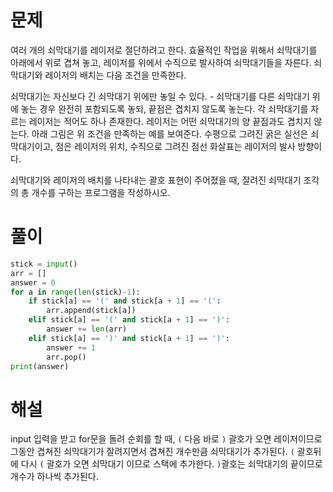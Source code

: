 # 문제
여러 개의 쇠막대기를 레이저로 절단하려고 한다. 효율적인 작업을 위해서 쇠막대기를 아래에서 위로 겹쳐 놓고, 레이저를 위에서 수직으로 발사하여 쇠막대기들을 자른다. 쇠막대기와 레이저의 배치는 다음 조건을 만족한다.

쇠막대기는 자신보다 긴 쇠막대기 위에만 놓일 수 있다. - 쇠막대기를 다른 쇠막대기 위에 놓는 경우 완전히 포함되도록 놓되, 끝점은 겹치지 않도록 놓는다.
각 쇠막대기를 자르는 레이저는 적어도 하나 존재한다.
레이저는 어떤 쇠막대기의 양 끝점과도 겹치지 않는다.
아래 그림은 위 조건을 만족하는 예를 보여준다. 수평으로 그려진 굵은 실선은 쇠막대기이고, 점은 레이저의 위치, 수직으로 그려진 점선 화살표는 레이저의 발사 방향이다.

쇠막대기와 레이저의 배치를 나타내는 괄호 표현이 주어졌을 때, 잘려진 쇠막대기 조각의 총 개수를 구하는 프로그램을 작성하시오.

# 풀이
```python
stick = input()
arr = []
answer = 0
for a in range(len(stick)-1):
    if stick[a] == '(' and stick[a + 1] == '(':
        arr.append(stick[a])
    elif stick[a] == '(' and stick[a + 1] == ')':
        answer += len(arr)
    elif stick[a] == ')' and stick[a + 1] == ')':
        answer += 1
        arr.pop()
print(answer)
```

# 해설
input 입력을 받고 for문을 돌려 순회를 할 때,
 `(` 다음 바로 `)` 괄호가 오면 레이저이므로 그동안 겹쳐진 쇠막대기가 잘려지면서 겹쳐진 개수만큼 쇠막대기가 추가된다.
`(` 괄호뒤에 다시 `(` 괄호가 오면 쇠막대기 이므로 스택에 추가한다.
`)`괄호는 쇠막대기의 끝이므로 개수가 하나씩 추가된다.